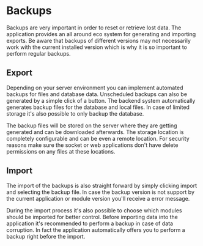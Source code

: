 # Backups

Backups are very important in order to reset or retrieve lost data. The application provides an all around eco system for generating and importing exports. Be aware that backups of different versions may not necessarily work with the current installed version which is why it is so important to perform regular backups.

## Export

Depending on your server environment you can implement automated backups for files and database data. Unscheduled backups can also be generated by a simple click of a button. The backend system automatically generates backup files for the database and local files. In case of limited storage it's also possible to only backup the database.

The backup files will be stored on the server where they are getting generated and can be downloaded afterwards. The storage location is completely configurable and can be even a remote location. For security reasons make sure the socket or web applications don't have delete permissions on any files at these locations.

## Import

The import of the backups is also straight forward by simply clicking import and selecting the backup file. In case the backup version is not support by the current application or module version you'll receive a error message.

During the import process it's also possible to choose which modules should be imported for better control. Before importing data into the application it's recommended to perform a backup in case of data corruption. In fact the application automatically offers you to perform a backup right before the import.